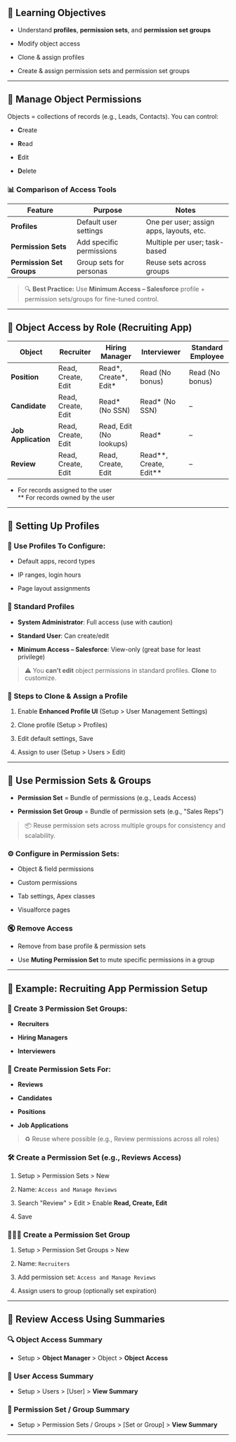 ## 🎯 Learning Objectives

- Understand **profiles**, **permission sets**, and **permission set groups**
    
- Modify object access
    
- Clone & assign profiles
    
- Create & assign permission sets and permission set groups
    

---

## 🔐 Manage Object Permissions

Objects = collections of records (e.g., Leads, Contacts). You can control:

- **C**reate
    
- **R**ead
    
- **E**dit
    
- **D**elete
    

### 📊 Comparison of Access Tools

|Feature|Purpose|Notes|
|---|---|---|
|**Profiles**|Default user settings|One per user; assign apps, layouts, etc.|
|**Permission Sets**|Add specific permissions|Multiple per user; task-based|
|**Permission Set Groups**|Group sets for personas|Reuse sets across groups|

> 🔍 **Best Practice:** Use **Minimum Access – Salesforce** profile + permission sets/groups for fine-tuned control.

---

## 💼 Object Access by Role (Recruiting App)

|Object|Recruiter|Hiring Manager|Interviewer|Standard Employee|
|---|---|---|---|---|
|**Position**|Read, Create, Edit|Read*, Create*, Edit*|Read (No bonus)|Read (No bonus)|
|**Candidate**|Read, Create, Edit|Read* (No SSN)|Read* (No SSN)|–|
|**Job Application**|Read, Create, Edit|Read, Edit (No lookups)|Read*|–|
|**Review**|Read, Create, Edit|Read, Create, Edit|Read**, Create, Edit**|–|

* For records assigned to the user  
** For records owned by the user

---

## 🧩 Setting Up Profiles

### 🔧 Use Profiles To Configure:

- Default apps, record types
    
- IP ranges, login hours
    
- Page layout assignments
    

### 📄 Standard Profiles

- **System Administrator**: Full access (use with caution)
    
- **Standard User**: Can create/edit
    
- **Minimum Access – Salesforce**: View-only (great base for least privilege)
    

> ⚠️ You **can’t edit** object permissions in standard profiles. **Clone** to customize.

### 🔁 Steps to Clone & Assign a Profile

1. Enable **Enhanced Profile UI** (Setup > User Management Settings)
    
2. Clone profile (Setup > Profiles)
    
3. Edit default settings, Save
    
4. Assign to user (Setup > Users > Edit)
    

---

## 🧱 Use Permission Sets & Groups

- **Permission Set** = Bundle of permissions (e.g., Leads Access)
    
- **Permission Set Group** = Bundle of permission sets (e.g., "Sales Reps")
    

> 📦 Reuse permission sets across multiple groups for consistency and scalability.

### ⚙️ Configure in Permission Sets:

- Object & field permissions
    
- Custom permissions
    
- Tab settings, Apex classes
    
- Visualforce pages
    

### 🔇 Remove Access

- Remove from base profile & permission sets
    
- Use **Muting Permission Set** to mute specific permissions in a group
    

---

## 📁 Example: Recruiting App Permission Setup

### 👥 Create 3 Permission Set Groups:

- **Recruiters**
    
- **Hiring Managers**
    
- **Interviewers**
    

### 🔑 Create Permission Sets For:

- **Reviews**
    
- **Candidates**
    
- **Positions**
    
- **Job Applications**
    

> ♻️ Reuse where possible (e.g., Review permissions across all roles)

### 🛠️ Create a Permission Set (e.g., Reviews Access)

1. Setup > Permission Sets > New
    
2. Name: `Access and Manage Reviews`
    
3. Search "Review" > Edit > Enable **Read, Create, Edit**
    
4. Save
    

### 👨‍👩‍👧 Create a Permission Set Group

1. Setup > Permission Set Groups > New
    
2. Name: `Recruiters`
    
3. Add permission set: `Access and Manage Reviews`
    
4. Assign users to group (optionally set expiration)
    

---

## 🧮 Review Access Using Summaries

### 🔍 Object Access Summary

- Setup > **Object Manager** > Object > **Object Access**
    

### 👤 User Access Summary

- Setup > Users > [User] > **View Summary**
    

### 🧾 Permission Set / Group Summary

- Setup > Permission Sets / Groups > [Set or Group] > **View Summary**
    

---
